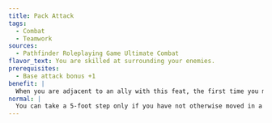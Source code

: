 ```yaml
---
title: Pack Attack
tags:
  - Combat
  - Teamwork
sources:
  - Pathfinder Roleplaying Game Ultimate Combat
flavor_text: You are skilled at surrounding your enemies.
prerequisites:
  - Base attack bonus +1
benefit: |
  When you are adjacent to an ally with this feat, the first time you melee attack an opponent, you can spend an immediate action to take a 5-foot step, even if you have otherwise moved this round.
normal: |
  You can take a 5-foot step only if you have not otherwise moved in a round.
---
```


